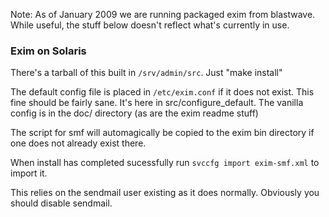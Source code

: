 Note: As of January 2009 we are running packaged exim from blastwave. While
useful, the stuff below doesn't reflect what's currently in use.

### Exim on Solaris
There's a tarball of this built in `/srv/admin/src`. Just "make install"

The default config file is placed in `/etc/exim.conf` if it does not exist. This
fine should be fairly sane. It's here in src/configure_default. The vanilla
config is in the doc/ directory (as are the exim readme stuff)

The script for smf will automagically be copied to the exim bin directory if one
does not already exist there.

When install has completed sucessfully run `svccfg import exim-smf.xml` to
import it.

This relies on the sendmail user existing as it does normally. Obviously you
should disable sendmail.
